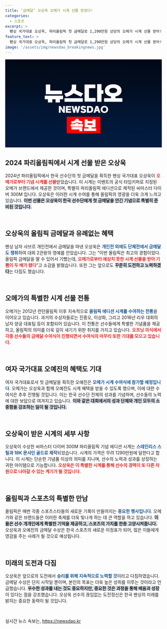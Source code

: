 ```yaml
---
title: ‘금메달’ 오상욱 오메가 시계 선물 받았다!
categories:
  - 스포츠
excerpt: >
  펜싱 국가대표 오상욱, 파리올림픽 첫 금메달로 1,290만원 상당의 오메가 시계 선물 받아! 올림픽의 기쁨이 두 배가 된 순간을 놓치지 마세요!
feature_text: >
  펜싱 국가대표 오상욱, 파리올림픽 첫 금메달로 1,290만원 상당의 오메가 시계 선물 받아! 올림픽의 기쁨이 두 배가 된 순간을 놓치지 마세요!
image: '/assets/img/newsdao_breakingnews.jpg'
---
```


<p><img src="/assets/img/newsdao_breakingnews.jpg" alt="ranknews 속보" /></p>

<h2 data-ke-size="size26">2024 파리올림픽에서 시계 선물 받은 오상욱</h2>

<p data-ke-size="size16">2024년 파리올림픽에서 한국 선수단의 첫 금메달을 획득한 펜싱 국가대표 오상욱이 <b><span style="color: #ee2323;">오메가로부터 기념 시계를 선물</span></b>받았습니다. 이 시계는 이벤트의 공식 타임키퍼로 지정된 오메가 브랜드에서 제공한 것이며, 특별히 파리올림픽 에디션으로 제작된 씨마스터 다이버 300M 입니다. 오상욱은 이러한 시계 수여를 통해 올림픽의 영광을 더욱 크게 느끼고 있습니다. <b><span style="background-color: #21538527;">이번 선물은 오상욱이 한국 선수단에게 첫 금메달을 안긴 기념으로 특별히 준비된 것입니다.</span></b></p>

<p data-ke-size="size16">&nbsp;</p>

<h2 data-ke-size="size26">오상욱의 올림픽 금메달과 유례없는 혜택</h2>

<p data-ke-size="size16">펜싱 남자 사브르 개인전에서 금메달을 따낸 오상욱은 <b><span style="color: #1a5490;">개인전 외에도 단체전에서 금메달도 쟁취</span></b>하여 대회 2관왕의 영예를 안았습니다. 그는 “이번 올림픽은 최고의 경험이었다. 올림픽 금메달을 딸 수 있어서 기뻤는데, <b><span style="color: #ee2323;">오메가로부터 예상치 못한 시계 선물을 받아 기쁨이 두 배가 됐다</span></b>”고 소감을 밝혔습니다. 또한 그는 앞으로도 <b><span style="background-color: #21538527;">꾸준히 도전하고 노력하겠다</span></b>는 다짐도 했습니다.</p>

<p data-ke-size="size16">&nbsp;</p>

<h2 data-ke-size="size26">오메가의 특별한 시계 선물 전통</h2>

<p data-ke-size="size16">오메가는 2012년 런던올림픽 이후 지속적으로 <b><span style="color: #1a5490;">올림픽 에디션 시계를 수여하는 전통</span></b>을 이어오고 있습니다. 과거의 수상자들로는 진종오, 이상화, 그리고 2016년 리우 대회의 남자 양궁 대표팀 등이 포함되어 있습니다. 이 전통은 선수들에게 특별한 기념품을 제공하고, 올림픽의 의미를 더욱 깊이 새기기 위한 취지를 가지고 있습니다. <b><span style="color: #ee2323;">오프닝 의식에서 각종 선수들의 금메달 수여식이 진행되면서 수여식의 마무리 또한 기대를 모으고 있습니다.</span></b></p>

<p data-ke-size="size16">&nbsp;</p>

<h2 data-ke-size="size26">여자 국가대표 오예진의 혜택도 기대</h2>

<p data-ke-size="size16">여자 국가대표로서 첫 금메달을 획득한 오예진은 <b><span style="color: #1a5490;">오메가 시계 수여식에 참가할 예정입니다</span></b>. 오메가는 오상욱과 함께 오예진도 시계 혜택을 받을 수 있도록 했으며, 이에 대한 수여식은 추후 진행될 것입니다. 이는 한국 선수단 전체의 성과를 기념하며, 선수들의 노력에 대한 보답으로 여겨지고 있습니다. <b><span style="background-color: #21538527;">이와 같은 대회에서의 성과 단체와 개인 모두의 소중함을 강조하는 일이 될 것입니다.</span></b></p>

<p data-ke-size="size16">&nbsp;</p>

<h2 data-ke-size="size26">오상욱이 받은 시계의 세부 사항</h2>

<p data-ke-size="size16">오상욱이 수상한 씨마스터 다이버 300M 파리올림픽 기념 에디션 시계는 <b><span style="color: #1a5490;">스테인리스 스틸과 18K 문샤인 골드로 제작</span></b>되었습니다. 시계의 가격은 무려 1290만원에 달한다고 합니다. 이 시계는 단순한 기념품 이상의 의미를 지니며, 선수의 노력과 성과를 상징하는 귀한 아이템으로 기능합니다. <b><span style="color: #ee2323;">오상욱은 이 특별한 시계를 통해 선수의 경력이 또 다른 차원으로 나아갈 수 있는 계기가 될 것입니다.</span></b></p>

<p data-ke-size="size16">&nbsp;</p>

<h2 data-ke-size="size26">올림픽과 스포츠의 특별한 만남</h2>

<p data-ke-size="size16">올림픽은 매번 각종 스포츠스타들의 새로운 기록이 만들어지는 <b><span style="color: #1a5490;">중요한 행사입니다</span></b>. 오메가와 같은 브랜드들은 이러한 축제를 더욱 빛나게 하는 데 큰 역할을 하고 있습니다. <b><span style="background-color: #21538527;">이들은 선수 개개인에게 특별한 기억을 제공하고, 스포츠의 가치를 한층 고양시켜줍니다.</span></b> 오상욱과 오예진의 금메달 수상은 한국 스포츠의 새로운 이정표가 되어, 많은 이들에게 영감을 주는 사례가 될 것으로 예상됩니다.</p>

<p data-ke-size="size16">&nbsp;</p>

<h2 data-ke-size="size26">미래의 도전과 다짐</h2>

<p data-ke-size="size16">오상욱은 앞으로의 도전에서 <b><span style="color: #1a5490;">승리를 위해 지속적으로 노력할 것</span></b>이라고 다짐하였습니다. 금메달 수상은 단지 시작일 뿐이며, 본인의 목표는 더욱 높은 성취를 이루는 것이라고 언급했습니다. <b><span style="background-color: #21538527;">우수한 성과를 내는 것도 중요하지만, 중요한 것은 과정을 통해 배움과 성장</span></b>이 있다는 점을 강조했습니다. 오상욱 선수의 끊임없는 도전정신은 한국 펜싱의 미래를 밝히는 중요한 동력이 될 것입니다.</p>

<p data-ke-size="size16">&nbsp;</p>
실시간 뉴스 속보는, <a href="https://newsdao.kr" rel="dofollow">https://newsdao.kr</a>


